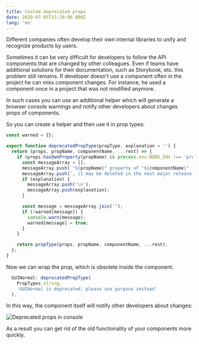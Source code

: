 ```yaml
---
title: Custom deprecated props
date: 2020-07-05T15:29:00.000Z
lang: 'en'
---
```

Different companies often develop their own internal libraries to unify and recognize products by users. 

Sometimes it can be very difficult for developers to follow the API components that are changed by other colleagues. Even if teams have additional solutions for their documentation, such as Storybook, etc. this problem still remains. If developer doesn't use a component often in the project he can miss component changes. For instance, he used a component once in a project that was not modified anymore.

In such cases you can use an additional helper which will generate a browser console warnings and notify other developers about changes props of components. 

So you can create a helper and then use it in prop types:

```javascript
const warned = {};        

export function deprecatedPropType(propType, explanation = '') {
  return (props, propName, componentName, ...rest) => {
    if (props.hasOwnProperty(propName) && process.env.NODE_ENV !== 'production') {
      const messageArray = [];
      messageArray.push(`"${propName}" property of "${componentName}" is deprecated`);
      messageArray.push(', it may be deleted in the next major release');
      if (explanation) {
        messageArray.push('\n');
        messageArray.push(explanation);
      }

      const message = messageArray.join('');
      if (!warned[message]) {
        console.warn(message);
        warned[message] = true;
      }
    }

    return propType(props, propName, componentName, ...rest);
  };
}
```

Now we can wrap the prop, which is obsolete inside the component.

```javascript
  GUINormal: deprecatedPropType(
    PropTypes.string,
    'GUINormal is deprecated, please use purpose instead'
  ),
```

In this way, the component itself will notify other developers about changes:

![Deprecated props in console](./dep.jpg)

As a result you can get rid of the old functionality of your components more quickly.
